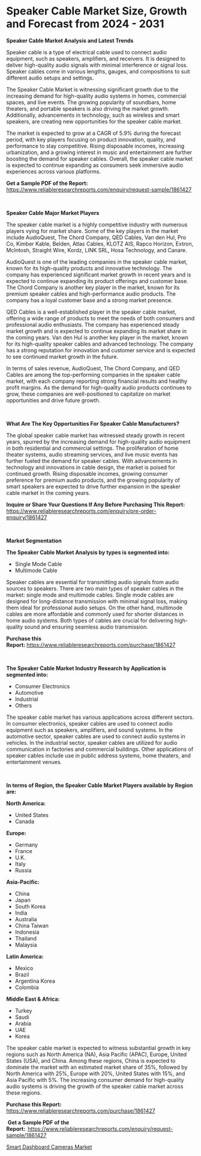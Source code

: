 <p><h1>Speaker Cable Market Size, Growth and Forecast from 2024 - 2031</h1></p><p><strong>Speaker Cable Market Analysis and Latest Trends</strong></p>
<p><p>Speaker cable is a type of electrical cable used to connect audio equipment, such as speakers, amplifiers, and receivers. It is designed to deliver high-quality audio signals with minimal interference or signal loss. Speaker cables come in various lengths, gauges, and compositions to suit different audio setups and settings.</p><p>The Speaker Cable Market is witnessing significant growth due to the increasing demand for high-quality audio systems in homes, commercial spaces, and live events. The growing popularity of soundbars, home theaters, and portable speakers is also driving the market growth. Additionally, advancements in technology, such as wireless and smart speakers, are creating new opportunities for the speaker cable market.</p><p>The market is expected to grow at a CAGR of 5.9% during the forecast period, with key players focusing on product innovation, quality, and performance to stay competitive. Rising disposable incomes, increasing urbanization, and a growing interest in music and entertainment are further boosting the demand for speaker cables. Overall, the speaker cable market is expected to continue expanding as consumers seek immersive audio experiences across various platforms.</p></p>
<p><strong>Get a Sample PDF of the Report:&nbsp;</strong> <a href="https://www.reliableresearchreports.com/enquiry/request-sample/1861427">https://www.reliableresearchreports.com/enquiry/request-sample/1861427</a></p>
<p>&nbsp;</p>
<p><strong>Speaker Cable Major Market Players</strong></p>
<p><p>The speaker cable market is a highly competitive industry with numerous players vying for market share. Some of the key players in the market include AudioQuest, The Chord Company, QED Cables, Van den Hul, Pro Co, Kimber Kable, Belden, Atlas Cables, KLOTZ AIS, Rapco Horizon, Extron, McIntosh, Straight Wire, Kordz, LINK SRL, Hosa Technology, and Canare.</p><p>AudioQuest is one of the leading companies in the speaker cable market, known for its high-quality products and innovative technology. The company has experienced significant market growth in recent years and is expected to continue expanding its product offerings and customer base. The Chord Company is another key player in the market, known for its premium speaker cables and high-performance audio products. The company has a loyal customer base and a strong market presence.</p><p>QED Cables is a well-established player in the speaker cable market, offering a wide range of products to meet the needs of both consumers and professional audio enthusiasts. The company has experienced steady market growth and is expected to continue expanding its market share in the coming years. Van den Hul is another key player in the market, known for its high-quality speaker cables and advanced technology. The company has a strong reputation for innovation and customer service and is expected to see continued market growth in the future.</p><p>In terms of sales revenue, AudioQuest, The Chord Company, and QED Cables are among the top-performing companies in the speaker cable market, with each company reporting strong financial results and healthy profit margins. As the demand for high-quality audio products continues to grow, these companies are well-positioned to capitalize on market opportunities and drive future growth.</p></p>
<p>&nbsp;</p>
<p><strong>What Are The Key Opportunities For Speaker Cable Manufacturers?</strong></p>
<p><p>The global speaker cable market has witnessed steady growth in recent years, spurred by the increasing demand for high-quality audio equipment in both residential and commercial settings. The proliferation of home theater systems, audio streaming services, and live music events has further fueled the demand for speaker cables. With advancements in technology and innovations in cable design, the market is poised for continued growth. Rising disposable incomes, growing consumer preference for premium audio products, and the growing popularity of smart speakers are expected to drive further expansion in the speaker cable market in the coming years.</p></p>
<p><strong>Inquire or Share Your Questions If Any Before Purchasing This Report:</strong> <a href="https://www.reliableresearchreports.com/enquiry/pre-order-enquiry/1861427">https://www.reliableresearchreports.com/enquiry/pre-order-enquiry/1861427</a></p>
<p>&nbsp;</p>
<p><strong>Market Segmentation</strong></p>
<p><strong>The Speaker Cable Market Analysis by types is segmented into:</strong></p>
<p><ul><li>Single Mode Cable</li><li>Multimode Cable</li></ul></p>
<p><p>Speaker cables are essential for transmitting audio signals from audio sources to speakers. There are two main types of speaker cables in the market: single mode and multimode cables. Single mode cables are designed for long-distance transmission with minimal signal loss, making them ideal for professional audio setups. On the other hand, multimode cables are more affordable and commonly used for shorter distances in home audio systems. Both types of cables are crucial for delivering high-quality sound and ensuring seamless audio transmission.</p></p>
<p><strong>Purchase this Report:&nbsp;</strong><a href="https://www.reliableresearchreports.com/purchase/1861427">https://www.reliableresearchreports.com/purchase/1861427</a></p>
<p>&nbsp;</p>
<p><strong>The Speaker Cable Market Industry Research by Application is segmented into:</strong></p>
<p><ul><li>Consumer Electronics</li><li>Automotive</li><li>Industrial</li><li>Others</li></ul></p>
<p><p>The speaker cable market has various applications across different sectors. In consumer electronics, speaker cables are used to connect audio equipment such as speakers, amplifiers, and sound systems. In the automotive sector, speaker cables are used to connect audio systems in vehicles. In the industrial sector, speaker cables are utilized for audio communication in factories and commercial buildings. Other applications of speaker cables include use in public address systems, home theaters, and entertainment venues.</p></p>
<p>&nbsp;</p>
<p><strong>In terms of Region, the Speaker Cable Market Players available by Region are:</strong></p>
<p>
    <p> <strong> North America: </strong>
        <ul>
            <li>United States</li>
            <li>Canada</li>
        </ul>
        </p> 
    <p> <strong> Europe: </strong>
        <ul>
            <li>Germany</li>
            <li>France</li>
            <li>U.K.</li>
            <li>Italy</li>
            <li>Russia</li>
        </ul>
        </p> 
    <p> <strong> Asia-Pacific: </strong>
        <ul>
            <li>China</li>
            <li>Japan</li>
            <li>South Korea</li>
            <li>India</li>
            <li>Australia</li>
            <li>China Taiwan</li>
            <li>Indonesia</li>
            <li>Thailand</li>
            <li>Malaysia</li>
        </ul>
        </p> 
    <p> <strong> Latin America: </strong>
        <ul>
            <li>Mexico</li>
            <li>Brazil</li>
            <li>Argentina Korea</li>
            <li>Colombia</li>
        </ul>
        </p> 
    <p> <strong> Middle East & Africa: </strong>
        <ul>
            <li>Turkey</li>
            <li>Saudi</li>
            <li>Arabia</li>
            <li>UAE</li>
            <li>Korea</li>
        </ul>
    </p>
    </p>
<p><p>The speaker cable market is expected to witness substantial growth in key regions such as North America (NA), Asia Pacific (APAC), Europe, United States (USA), and China. Among these regions, China is expected to dominate the market with an estimated market share of 35%, followed by North America with 25%, Europe with 20%, United States with 15%, and Asia Pacific with 5%. The increasing consumer demand for high-quality audio systems is driving the growth of the speaker cable market across these regions.</p></p>
<p><strong>Purchase this Report: </strong><a href="https://www.reliableresearchreports.com/purchase/1861427">https://www.reliableresearchreports.com/purchase/1861427</a></p>
<p>&nbsp;<strong>Get a Sample PDF of the Report:&nbsp;&nbsp;</strong><a href="https://www.reliableresearchreports.com/enquiry/request-sample/1861427">https://www.reliableresearchreports.com/enquiry/request-sample/1861427</a></p>
<p><strong></strong></p>
<p><p><a href="https://thundering-castanet-c65.notion.site/Smart-Dashboard-Cameras-Market-Offers-Provide-Insightful-Data-for-the-Time-Period-from-2024-to-2031--2c531103b6e14832af23cf99a56bcd47">Smart Dashboard Cameras Market</a></p></p>